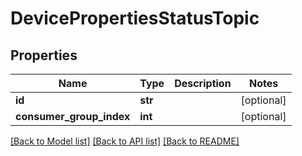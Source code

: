 # DevicePropertiesStatusTopic

## Properties
Name | Type | Description | Notes
------------ | ------------- | ------------- | -------------
**id** | **str** |  | [optional] 
**consumer_group_index** | **int** |  | [optional] 

[[Back to Model list]](../README.md#documentation-for-models) [[Back to API list]](../README.md#documentation-for-api-endpoints) [[Back to README]](../README.md)


